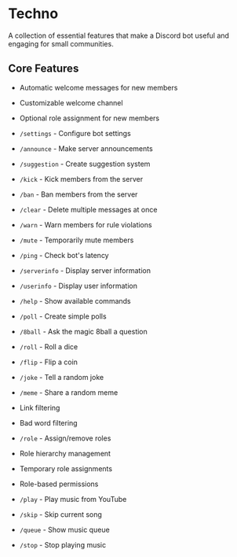 # Techno

A collection of essential features that make a Discord bot useful and engaging for small communities.

## Core Features

- Automatic welcome messages for new members
- Customizable welcome channel
- Optional role assignment for new members

- `/settings` - Configure bot settings
- `/announce` - Make server announcements
- `/suggestion` - Create suggestion system

- `/kick` - Kick members from the server
- `/ban` - Ban members from the server
- `/clear` - Delete multiple messages at once
- `/warn` - Warn members for rule violations
- `/mute` - Temporarily mute members

- `/ping` - Check bot's latency
- `/serverinfo` - Display server information
- `/userinfo` - Display user information
- `/help` - Show available commands
- `/poll` - Create simple polls

- `/8ball` - Ask the magic 8ball a question
- `/roll` - Roll a dice
- `/flip` - Flip a coin
- `/joke` - Tell a random joke
- `/meme` - Share a random meme

- Link filtering
- Bad word filtering

- `/role` - Assign/remove roles
- Role hierarchy management
- Temporary role assignments
- Role-based permissions

- `/play` - Play music from YouTube
- `/skip` - Skip current song
- `/queue` - Show music queue
- `/stop` - Stop playing music
